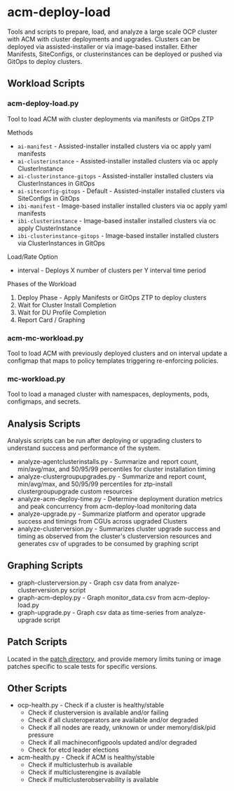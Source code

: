 # acm-deploy-load

Tools and scripts to prepare, load, and analyze a large scale OCP cluster with ACM with cluster
deployments and upgrades. Clusters can be deployed via assisted-installer or via image-based
installer. Either Manifests, SiteConfigs, or clusterinstances can be deployed or pushed via GitOps
to deploy clusters.

## Workload Scripts

### acm-deploy-load.py

Tool to load ACM with cluster deployments via manifests or GitOps ZTP

Methods

* `ai-manifest` - Assisted-installer installed clusters via oc apply yaml manifests
* `ai-clusterinstance` - Assisted-installer installed clusters via oc apply ClusterInstance
* `ai-clusterinstance-gitops` - Assisted-installer installed clusters via ClusterInstances in GitOps
* `ai-siteconfig-gitops` - Default - Assisted-installer installed clusters via SiteConfigs in GitOps
* `ibi-manifest` - Image-based installer installed clusters via oc apply yaml manifests
* `ibi-clusterinstance` - Image-based installer installed clusters via oc apply ClusterInstance
* `ibi-clusterinstance-gitops` - Image-based installer installed clusters via ClusterInstances in GitOps

Load/Rate Option

* interval - Deploys X number of clusters per Y interval time period

Phases of the Workload

1. Deploy Phase - Apply Manifests or GitOps ZTP to deploy clusters
2. Wait for Cluster Install Completion
3. Wait for DU Profile Completion
4. Report Card / Graphing

### acm-mc-workload.py

Tool to load ACM with previously deployed clusters and on interval update a configmap that maps to
policy templates triggering re-enforcing policies.

### mc-workload.py

Tool to load a managed cluster with namespaces, deployments, pods, configmaps, and secrets.

## Analysis Scripts

Analysis scripts can be run after deploying or upgrading clusters to understand success and performance of the system.

* analyze-agentclusterinstalls.py - Summarize and report count, min/avg/max, and 50/95/99 percentiles for cluster
installation timing
* analyze-clustergroupupgrades.py - Summarize and report count, min/avg/max, and 50/95/99 percentiles for ztp-install
clustergroupupgrade custom resources
* analyze-acm-deploy-time.py - Determine deployment duration metrics and peak concurrency from acm-deploy-load
monitoring data
* analyze-upgrade.py - Summarize platform and operator upgrade success and timings from CGUs across upgraded Clusters
* analyze-clusterversion.py - Summarizes cluster upgrade success and timing as observed from the cluster's
clusterversion resources and generates csv of upgrades to be consumed by graphing script

## Graphing Scripts

* graph-clusterversion.py - Graph csv data from analyze-clusterversion.py script
* graph-acm-deploy.py - Graph monitor_data.csv from acm-deploy-load.py
* graph-upgrade.py - Graph csv data as time-series from analyze-upgrade script

## Patch Scripts

Located in the [patch directory](patch), and provide memory limits tuning or image patches specific to scale tests for
specific versions.

## Other Scripts

* ocp-health.py - Check if a cluster is healthy/stable
  * Check if clusterversion is available and/or failing
  * Check if all clusteroperators are available and/or degraded
  * Check if all nodes are ready, unknown or under memory/disk/pid pressure
  * Check if all machineconfigpools updated and/or degraded
  * Check for etcd leader elections
* acm-health.py - Check if ACM is healthy/stable
  * Check if multiclusterhub is available
  * Check if multiclusterengine is available
  * Check if multiclusterobservability is available
